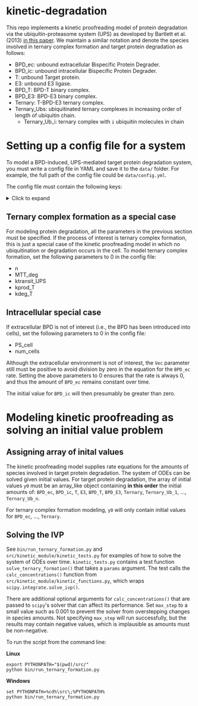 # kinetic-degradation
This repo implements a kinetic proofreading model of protein degradation via the ubiquitin-proteasome system (UPS) as
developed by Bartlett et al. (2013) [in this paper](https://doi.org/10.1007/s10928-020-09722-z).
We maintain a similar notation and denote the species involved in ternary complex formation and target protein degradation as follows:

* BPD_ec: unbound extracellular Bispecific Protein Degrader.
* BPD_ic: unbound intracellular Bispecific Protein Degrader.
* T: unbound Target protein.
* E3: unbound E3 ligase.
* BPD_T: BPD-T binary complex.
* BPD_E3: BPD-E3 binary complex.
* Ternary: T-BPD-E3 ternary complex.
* Ternary_Ubs: ubiquitinated ternary complexes in increasing order of length of ubiquitin chain.
  * Ternary_Ub_i: ternary complex with `i` ubiquitin molecules in chain

# Setting up a config file for a system
To model a BPD-induced, UPS-mediated target protein degradation system, you must write a config file in YAML
and save it to the `data/` folder. For example, the full path of the config file could be `data/config.yml`.

The config file must contain the following keys:
<details>
  <summary>Click to expand</summary>

  - alpha: ternary complex cooperativity
  - Kd_T_binary: equilibrium dissociation constant of BPD-T binary complex
  - kon_T_binary: kon of BPD + T -> BPD-T
  - koff_T_binary: koff of BPD-T -> BPD + T
  - Kd_T_ternary: equilibrium dissociation constant of T in ternary complex
  - kon_T_ternary: kon of BPD-E3 + T -> T-BPD-E3
  - koff_T_ternary: koff of T-BPD-E3 -> BPD-E3 + T
  - Kd_E3_binary: equilibrium dissociation constant of BPD-E3 binary complex
  - kon_E3_binary: kon of BPD + E3 -> BPD-E3
  - koff_E3_binary: koff of BPD-E3 -> BPD + E3
  - Kd_E3_ternary: equilibrium dissociation constant of E3 in ternary complex
  - kon_E3_ternary: kon of BPD-T + E3 -> T-BPD-E3
  - koff_E3_ternary: koff of T-BPD-E3 -> BPD-T + E3
  - n: number of ubiquitination steps before degradation
  - MTT_deg: mean transit time of degradation
  - ktransit_UPS: transit rate for delay between each ubiquitination step
  - fu_ec: fraction unbound extracellular BPD
  - fu_ic: fraction unbound intracellular BPD
  - PS_cell: permeability-surface area product
  - kprod_T: baseline target protein production rate
  - kdeg_T: baseline target protein degradation rate
  - Conc_T_base: baseline target protein concentration
  - Conc_E3_base: baseline E3 concentration
  - num_cells: number of cells in system
  - Vic: intracellular volume
  - Vec: extracellular volume
</details>

## Ternary complex formation as a special case
For modeling protein degradation, all the parameters in the previous section must be specified. If the process of interest is ternary complex formation, this is just a special case of the kinetic proofreading model in which no ubiquitination or degradation occurs in the cell. To model ternary complex formation, set the following parameters to 0 in the config file:
- n
- MTT_deg
- ktransit_UPS
- kprod_T
- kdeg_T

## Intracellular special case
If extracellular BPD is not of interest (i.e., the BPD has been introduced into cells), set the following parameters to 0 in the config file:
- PS_cell
- num_cells

Although the extracellular environment is not of interest, the `Vec` parameter still must be positive to avoid division by zero in the equation for the `BPD_ec` rate. Setting the above parameters to 0 ensures that the rate is always 0, and thus the amount of `BPD_ec` remains constant over time.

The initial value for `BPD_ic` will then presumably be greater than zero.

# Modeling kinetic proofreading as solving an initial value problem
## Assigning array of inital values
The kinetic proofreading model supplies rate equations for the amounts of species involved in target protein degradation. The system of ODEs can be solved given initial values. For target protein degradation, the array of initial values `y0` must be an array_like object containing **in this order** the initial amounts of: `BPD_ec`, `BPD_ic`, `T`, `E3`, `BPD_T`, `BPD_E3`, `Ternary`, `Ternary_Ub_1`, ..., `Ternary_Ub_n`.

For ternary complex formation modeling, `y0` will only contain initial values for `BPD_ec`, ..., `Ternary`.

## Solving the IVP
See `bin/run_ternary_formation.py` and `src/kinetic_module/kinetic_tests.py` for examples of how to solve the system of ODEs over time. `kinetic_tests.py` contains a test function `solve_ternary_formation()` that takes a `params` argument. The test calls the `calc_concentrations()` function from `src/kinetic_module/kinetic_functions.py`, which wraps `scipy.integrate.solve_ivp()`.

There are additional optional arguments for `calc_concentrations()` that are passed to `scipy`'s solver that can affect its performance. Set `max_step` to a small value such as 0.001 to prevent the solver from overstepping changes in species amounts. Not specifying `max_step` will run successfully, but the results may contain negative values, which is implausible as amounts must be non-negative.

To run the script from the command line:

**Linux**
```
export PYTHONPATH="$(pwd)/src/"
python bin/run_ternary_formation.py
```
**Windows**
```
set PYTHONPATH=%cd%\src\;%PYTHONPATH%
python bin/run_ternary_formation.py
```
